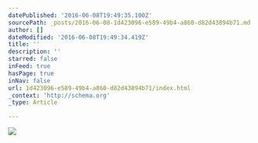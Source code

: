 ```yaml
---
datePublished: '2016-06-08T19:49:35.100Z'
sourcePath: _posts/2016-06-08-1d423096-e589-49b4-a860-d82d43894b71.md
author: []
dateModified: '2016-06-08T19:49:34.419Z'
title: ''
description: ''
starred: false
inFeed: true
hasPage: true
inNav: false
url: 1d423096-e589-49b4-a860-d82d43894b71/index.html
_context: 'http://schema.org'
_type: Article

---
```

![](https://the-grid-user-content.s3-us-west-2.amazonaws.com/31900177-0898-4201-82f7-59f2b09a4763.png)